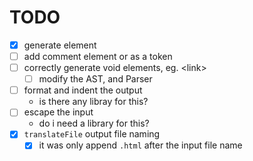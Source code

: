 # TODO

- [x] generate element
- [ ] add comment element or as a token
- [ ] correctly generate void elements, eg. \<link>
    - [ ] modify the AST, and Parser
- [ ] format and indent the output
    - is there any libray for this?
- [ ] escape the input
    - do i need a library for this?
- [x] `translateFile` output file naming
    - [x] it was only append `.html` after the input file name
